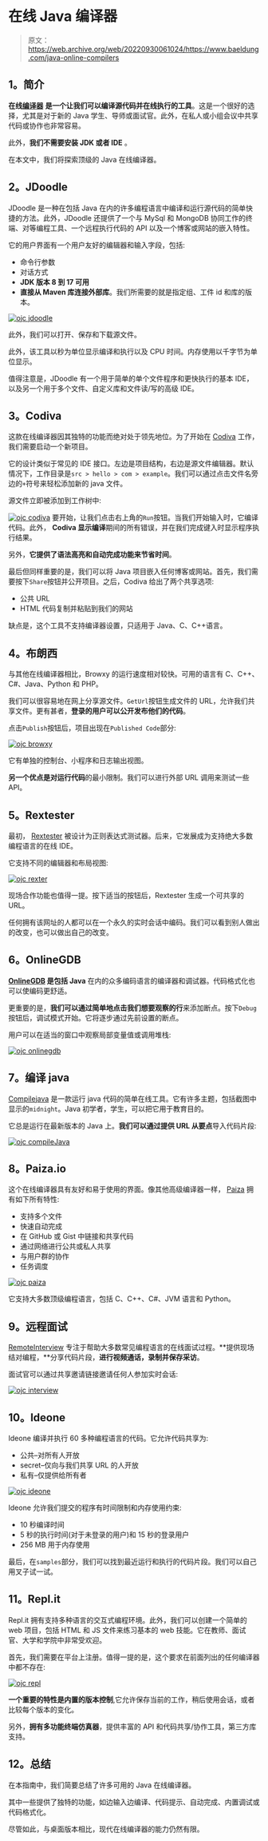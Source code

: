 # 在线 Java 编译器

> 原文：<https://web.archive.org/web/20220930061024/https://www.baeldung.com/java-online-compilers>

## **1。简介**

**在线[编译器](/web/20220916162702/https://www.baeldung.com/cs/how-compilers-work)** **是一个让我们可以编译源代码并在线执行的工具**。这是一个很好的选择，尤其是对于新的 Java 学生、导师或面试官。此外，在私人或小组会议中共享代码或协作也非常容易。

此外，**我们不需要安装 JDK 或者 IDE** 。

在本文中，我们将探索顶级的 Java 在线编译器。

## **2。JDoodle**

JDoodle 是一种在包括 Java 在内的许多编程语言中编译和运行源代码的简单快捷的方法。此外，JDoodle 还提供了一个与 MySql 和 MongoDB 协同工作的终端、对等编程工具、一个远程执行代码的 API 以及一个博客或网站的嵌入特性。

它的用户界面有一个用户友好的编辑器和输入字段，包括:

*   命令行参数
*   对话方式
*   **JDK 版本 8 到 17 可用**
*   **直接从 Maven 库连接外部库**。我们所需要的就是指定组、工件 id 和库的版本。

[![ojc jdoodle](img/fad406e1dfb1b2e688b748e246250d67.png)](/web/20220916162702/https://www.baeldung.com/wp-content/uploads/2018/09/ojc-jdoodle.png)

此外，我们可以打开、保存和下载源文件。

此外，该工具以秒为单位显示编译和执行以及 CPU 时间。内存使用以千字节为单位显示。

值得注意是，JDoodle 有一个用于简单的单个文件程序和更快执行的基本 IDE，以及另一个用于多个文件、自定义库和文件读/写的高级 IDE。

## **3。Codiva**

这款在线编译器因其独特的功能而绝对处于领先地位。为了开始在 [Codiva](https://web.archive.org/web/20220916162702/https://www.codiva.io/) 工作，我们需要启动一个新项目。

它的设计类似于常见的 IDE 接口。左边是项目结构，右边是源文件编辑器。默认情况下，工作目录是`src > hello > com > example`。我们可以通过点击文件名旁边的`+`符号来轻松添加新的 java 文件。

源文件立即被添加到工作树中:

[![ojc codiva](img/e96ca51d431e219b40dccaaab269f648.png)](/web/20220916162702/https://www.baeldung.com/wp-content/uploads/2018/09/ojc-codiva.png) 
要开始，让我们点击右上角的`Run`按钮。当我们开始输入时，它编译代码。此外， **Codiva 显示编译**期间的所有错误，并在我们完成键入时显示程序执行结果。

另外，**它提供了语法高亮和自动完成功能来节省时间**。

最后但同样重要的是，我们可以将 Java 项目嵌入任何博客或网站。首先，我们需要按下`Share`按钮并公开项目。之后，Codiva 给出了两个共享选项:

*   公共 URL
*   HTML 代码复制并粘贴到我们的网站

缺点是，这个工具不支持编译器设置，只适用于 Java、C、C++语言。

## **4。布朗西**

与其他在线编译器相比，Browxy 的运行速度相对较快。可用的语言有 C、C++、C#、Java、Python 和 PHP。

我们可以很容易地在网上分享源文件。`GetUrl`按钮生成文件的 URL，允许我们共享文件。更有甚者，**登录的用户可以公开发布他们的代码**。

点击`Publish`按钮后，项目出现在`Published Code`部分:

[![ojc browxy](img/820a36998d4b39b89d7c3bddefb1abe8.png)](/web/20220916162702/https://www.baeldung.com/wp-content/uploads/2018/09/ojc-browxy.png)

它有单独的控制台、小程序和日志输出视图。

**另一个优点是对运行代码**的最小限制。我们可以进行外部 URL 调用来测试一些 API。

## **5。Rextester**

最初， [Rextester](https://web.archive.org/web/20220916162702/http://rextester.com/l/java_online_compiler) 被设计为正则表达式测试器。后来，它发展成为支持绝大多数编程语言的在线 IDE。

它支持不同的编辑器和布局视图:

[![ojc rexter](img/287d3d706d8aa388d7c8f917b4177090.png)](/web/20220916162702/https://www.baeldung.com/wp-content/uploads/2018/09/ojc-rexter.png)

现场合作功能也值得一提。按下适当的按钮后，Rextester 生成一个可共享的 URL。

任何拥有该网址的人都可以在一个永久的实时会话中编码。我们可以看到别人做出的改变，也可以做出自己的改变。

## **6。OnlineGDB**

**[OnlineGDB](https://web.archive.org/web/20220916162702/https://www.onlinegdb.com/online_java_compiler) 是包括 Java** 在内的众多编码语言的编译器和调试器。代码格式化也可以使编码更舒适。

更重要的是，**我们可以通过简单地点击我们想要观察的行**来添加断点。按下`Debug`按钮后，调试模式开始。它将逐步通过先前设置的断点。

用户可以在适当的窗口中观察局部变量值或调用堆栈:

[![ojc onlinegdb](img/2a64029961f10998a5cdfb1b0ac4fd39.png)](/web/20220916162702/https://www.baeldung.com/wp-content/uploads/2018/09/ojc-onlinegdb.png)

## **7。编译 java**

[Compilejava](https://web.archive.org/web/20220916162702/https://www.compilejava.net/) 是一款运行 java 代码的简单在线工具。它有许多主题，包括截图中显示的`midnight`。Java 初学者，学生，可以把它用于教育目的。

它总是运行在最新版本的 Java 上。**我们可以通过提供 URL 从要点**导入代码片段:

[![ojc compileJava](img/f2e639008737edd93baca318805b9e50.png)](/web/20220916162702/https://www.baeldung.com/wp-content/uploads/2018/09/ojc-compileJava.png)

## **8。Paiza.io**

这个在线编译器具有友好和易于使用的界面。像其他高级编译器一样， [Paiza](https://web.archive.org/web/20220916162702/https://paiza.io/en/projects/new?language=java) 拥有如下所有特性:

*   支持多个文件
*   快速自动完成
*   在 GitHub 或 Gist 中链接和共享代码
*   通过网络进行公共或私人共享
*   与用户群的协作
*   任务调度

[![ojc paiza](img/3cd4ee5ef76c7cfcc92b5b944306e794.png)](/web/20220916162702/https://www.baeldung.com/wp-content/uploads/2018/09/ojc-paiza.png)

它支持大多数顶级编程语言，包括 C、C++、C#、JVM 语言和 Python。

## **9。远程面试**

[RemoteInterview](https://web.archive.org/web/20220916162702/https://www.remoteinterview.io/online-java-compiler) 专注于帮助大多数常见编程语言的在线面试过程。**提供现场结对编程，**分享代码片段，**进行视频通话，录制并保存采访**。

面试官可以通过共享邀请链接邀请任何人参加实时会话:

[![ojc interview](img/121dca55b5e0d50d36c8848b8f49784f.png)](/web/20220916162702/https://www.baeldung.com/wp-content/uploads/2018/09/ojc-interview.png)

## 10。Ideone

Ideone 编译并执行 60 多种编程语言的代码。它允许代码共享为:

*   公共–对所有人开放
*   secret–仅向与我们共享 URL 的人开放
*   私有–仅提供给所有者

[![ojc ideone](img/5b7e28c14650c773d739a656e44229aa.png)](/web/20220916162702/https://www.baeldung.com/wp-content/uploads/2018/09/ojc-ideone.png)

Ideone 允许我们提交的程序有时间限制和内存使用约束:

*   10 秒编译时间
*   5 秒的执行时间(对于未登录的用户)和 15 秒的登录用户
*   256 MB 用于内存使用

最后，在`samples`部分，我们可以找到最近运行和执行的代码片段。我们可以自己用叉子试一试。

## **11。Repl.it**

Repl.it 拥有支持多种语言的交互式编程环境。此外，我们可以创建一个简单的 web 项目，包括 HTML 和 JS 文件来练习基本的 web 技能。它在教师、面试官、大学和学院中非常受欢迎。

首先，我们需要在平台上注册。值得一提的是，这个要求在前面列出的任何编译器中都不存在:

[![ojc repl](img/ef4bd9b0a78de2fc98fcd0a2df2b157a.png)](/web/20220916162702/https://www.baeldung.com/wp-content/uploads/2018/09/ojc-repl.png)

**一个重要的特性是内置的版本控制**,它允许保存当前的工作，稍后使用会话，或者比较每个版本的变化。

另外，**拥有多功能终端仿真器**，提供丰富的 API 和代码共享/协作工具，第三方库支持。

## **12。总结**

在本指南中，我们简要总结了许多可用的 Java 在线编译器。

其中一些提供了独特的功能，如边输入边编译、代码提示、自动完成、内置调试或代码格式化。

尽管如此，与桌面版本相比，现代在线编译器的能力仍然有限。